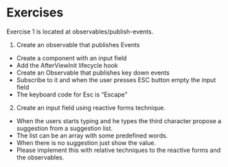 # Exercises

Exercise 1 is located at observables/publish-events.

1. Create an observable that publishes Events
* Create a component with an input field
* Add the AfterViewInit lifecycle hook
* Create an Observable that publishes key down events
* Subscribe to it and when the user presses ESC button empty the input field
* The keyboard code for Esc is “Escape”

2. Create an input field using reactive forms technique.
* When the users starts typing and he types the third character propose a suggestion from a suggestion list.
* The list can be an array with some predefined words.
* When there is no suggestion just show the value.
* Please implement this with relative techniques to the reactive forms and the observables.
